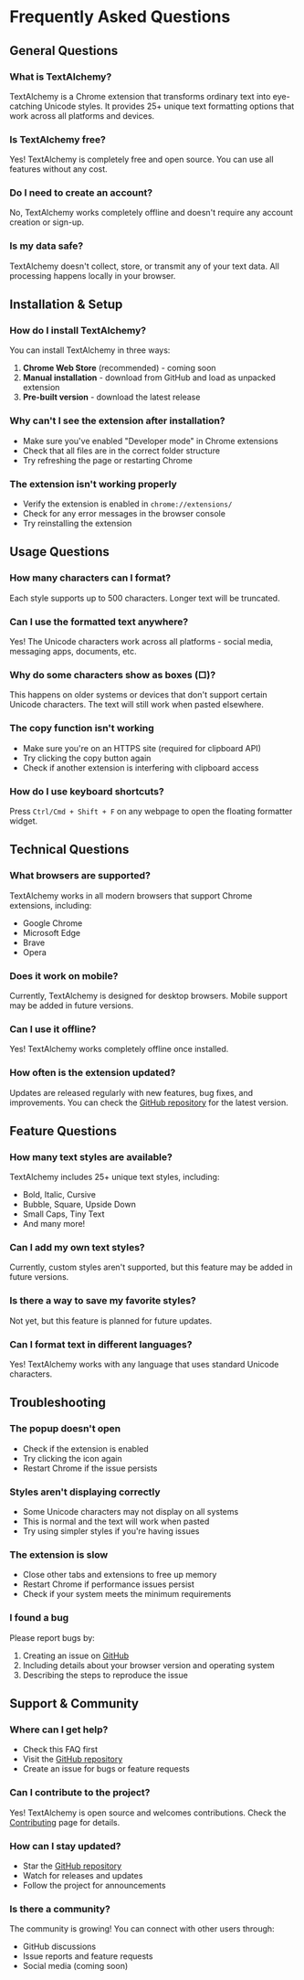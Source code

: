 # Frequently Asked Questions

## General Questions

### What is TextAlchemy?
TextAlchemy is a Chrome extension that transforms ordinary text into eye-catching Unicode styles. It provides 25+ unique text formatting options that work across all platforms and devices.

### Is TextAlchemy free?
Yes! TextAlchemy is completely free and open source. You can use all features without any cost.

### Do I need to create an account?
No, TextAlchemy works completely offline and doesn't require any account creation or sign-up.

### Is my data safe?
TextAlchemy doesn't collect, store, or transmit any of your text data. All processing happens locally in your browser.

## Installation & Setup

### How do I install TextAlchemy?
You can install TextAlchemy in three ways:
1. **Chrome Web Store** (recommended) - coming soon
2. **Manual installation** - download from GitHub and load as unpacked extension
3. **Pre-built version** - download the latest release

### Why can't I see the extension after installation?
- Make sure you've enabled "Developer mode" in Chrome extensions
- Check that all files are in the correct folder structure
- Try refreshing the page or restarting Chrome

### The extension isn't working properly
- Verify the extension is enabled in `chrome://extensions/`
- Check for any error messages in the browser console
- Try reinstalling the extension

## Usage Questions

### How many characters can I format?
Each style supports up to 500 characters. Longer text will be truncated.

### Can I use the formatted text anywhere?
Yes! The Unicode characters work across all platforms - social media, messaging apps, documents, etc.

### Why do some characters show as boxes (□)?
This happens on older systems or devices that don't support certain Unicode characters. The text will still work when pasted elsewhere.

### The copy function isn't working
- Make sure you're on an HTTPS site (required for clipboard API)
- Try clicking the copy button again
- Check if another extension is interfering with clipboard access

### How do I use keyboard shortcuts?
Press `Ctrl/Cmd + Shift + F` on any webpage to open the floating formatter widget.

## Technical Questions

### What browsers are supported?
TextAlchemy works in all modern browsers that support Chrome extensions, including:
- Google Chrome
- Microsoft Edge
- Brave
- Opera

### Does it work on mobile?
Currently, TextAlchemy is designed for desktop browsers. Mobile support may be added in future versions.

### Can I use it offline?
Yes! TextAlchemy works completely offline once installed.

### How often is the extension updated?
Updates are released regularly with new features, bug fixes, and improvements. You can check the [GitHub repository](https://github.com/felipebossolani/text-alchemy-chrome-extension) for the latest version.

## Feature Questions

### How many text styles are available?
TextAlchemy includes 25+ unique text styles, including:
- Bold, Italic, Cursive
- Bubble, Square, Upside Down
- Small Caps, Tiny Text
- And many more!

### Can I add my own text styles?
Currently, custom styles aren't supported, but this feature may be added in future versions.

### Is there a way to save my favorite styles?
Not yet, but this feature is planned for future updates.

### Can I format text in different languages?
Yes! TextAlchemy works with any language that uses standard Unicode characters.

## Troubleshooting

### The popup doesn't open
- Check if the extension is enabled
- Try clicking the icon again
- Restart Chrome if the issue persists

### Styles aren't displaying correctly
- Some Unicode characters may not display on all systems
- This is normal and the text will work when pasted
- Try using simpler styles if you're having issues

### The extension is slow
- Close other tabs and extensions to free up memory
- Restart Chrome if performance issues persist
- Check if your system meets the minimum requirements

### I found a bug
Please report bugs by:
1. Creating an issue on [GitHub](https://github.com/felipebossolani/text-alchemy-chrome-extension/issues)
2. Including details about your browser version and operating system
3. Describing the steps to reproduce the issue

## Support & Community

### Where can I get help?
- Check this FAQ first
- Visit the [GitHub repository](https://github.com/felipebossolani/text-alchemy-chrome-extension)
- Create an issue for bugs or feature requests

### Can I contribute to the project?
Yes! TextAlchemy is open source and welcomes contributions. Check the [Contributing](/contributing) page for details.

### How can I stay updated?
- Star the [GitHub repository](https://github.com/felipebossolani/text-alchemy-chrome-extension)
- Watch for releases and updates
- Follow the project for announcements

### Is there a community?
The community is growing! You can connect with other users through:
- GitHub discussions
- Issue reports and feature requests
- Social media (coming soon) 